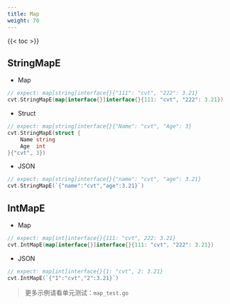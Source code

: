 ```yaml
---
title: Map
weight: 70
---
```


{{< toc >}}


## StringMapE

- Map

```go
// expect: map[string]interface{}{"111": "cvt", "222": 3.21}
cvt.StringMapE(map[interface{}]interface{}{111: "cvt", "222": 3.21})
```

- Struct

```go
// expect: map[string]interface{}{"Name": "cvt", "Age": 3}
cvt.StringMapE(struct {
    Name string
    Age  int
}{"cvt", 3})
```

- JSON

```go
// expect: map[string]interface{}{"name": "cvt", "age": 3.21}
cvt.StringMapE(`{"name":"cvt","age":3.21}`)
```

## IntMapE

- Map

```go
// expect: map[int]interface{}{111: "cvt", 222: 3.21}
cvt.IntMapE(map[interface{}]interface{}{111: "cvt", "222": 3.21})
```

- JSON

```go
// expect: map[int]interface{}{1: "cvt", 2: 3.21}
cvt.IntMapE(`{"1":"cvt","2":3.21}`)
```

> 更多示例请看单元测试：`map_test.go`

